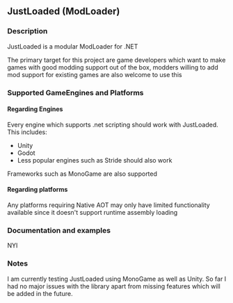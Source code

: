 ## JustLoaded (ModLoader)

### Description
JustLoaded is a modular ModLoader for .NET 

The primary target for this project are game developers which want to make games with good modding support out of the box, modders willing to add mod support for existing games are also welcome to use this

### Supported GameEngines and Platforms
#### Regarding Engines
Every engine which supports .net scripting should work with JustLoaded. This includes:
- Unity
- Godot
- Less popular engines such as Stride should also work
 
Frameworks such as MonoGame are also supported

#### Regarding platforms
Any platforms requiring Native AOT may only have limited functionality available since it doesn't support runtime assembly loading

### Documentation and examples
NYI

### Notes
I am currently testing JustLoaded using MonoGame as well as Unity. So far I had no major issues with the library apart from missing features which will be added in the future.